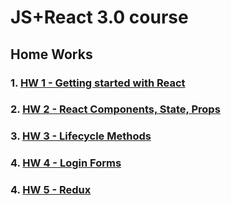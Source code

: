 # JS+React 3.0 course
## Home Works

### 1. [HW 1 - Getting started with React](https://github.com/vadimys/JS-React/tree/master/React/home-works/src/pages/hw1)
### 2. [HW 2 - React Components, State, Props](https://github.com/vadimys/JS-React/tree/master/React/home-works/src/pages/hw2)
### 3. [HW 3 - Lifecycle Methods](https://github.com/vadimys/JS-React/tree/master/React/home-works/src/pages/hw3)
### 4. [HW 4 - Login Forms](https://github.com/vadimys/JS-React/tree/master/React/home-works/src/pages/hw4)
### 4. [HW 5 - Redux](https://github.com/vadimys/JS-React/tree/master/React/home-works/src/pages/hw5)
